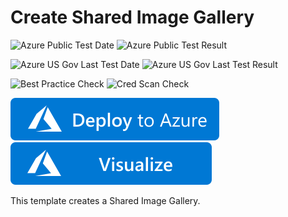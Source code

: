 # Create Shared Image Gallery

![Azure Public Test Date](https://azurequickstartsservice.blob.core.windows.net/badges/101-sig-create/PublicLastTestDate.svg)
![Azure Public Test Result](https://azurequickstartsservice.blob.core.windows.net/badges/101-sig-create/PublicDeployment.svg)

![Azure US Gov Last Test Date](https://azurequickstartsservice.blob.core.windows.net/badges/101-sig-create/FairfaxLastTestDate.svg)
![Azure US Gov Last Test Result](https://azurequickstartsservice.blob.core.windows.net/badges/101-sig-create/FairfaxDeployment.svg)

![Best Practice Check](https://azurequickstartsservice.blob.core.windows.net/badges/101-sig-create/BestPracticeResult.svg)
![Cred Scan Check](https://azurequickstartsservice.blob.core.windows.net/badges/101-sig-create/CredScanResult.svg)

[![Deploy To Azure](https://raw.githubusercontent.com/Azure/azure-quickstart-templates/master/1-CONTRIBUTION-GUIDE/images/deploytoazure.svg?sanitize=true)](https://portal.azure.com/#create/Microsoft.Template/uri/https%3A%2F%2Fraw.githubusercontent.com%2FAzure%2Fazure-quickstart-templates%2Fmaster%2F101-sig-create%2Fazuredeploy.json)
[![Visualize](https://raw.githubusercontent.com/Azure/azure-quickstart-templates/master/1-CONTRIBUTION-GUIDE/images/visualizebutton.svg?sanitize=true)](http://armviz.io/#/?load=https%3A%2F%2Fraw.githubusercontent.com%2FAzure%2Fazure-quickstart-templates%2Fmaster%2F101-sig-create%2Fazuredeploy.json)

This template creates a Shared Image Gallery.
